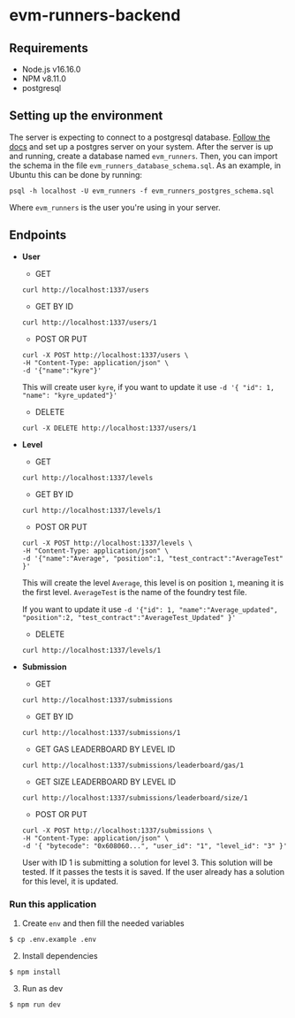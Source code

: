 # evm-runners-backend

## Requirements

- Node.js v16.16.0
- NPM v8.11.0
- postgresql

## Setting up the environment

The server is expecting to connect to a postgresql database. 
[Follow the docs](https://www.postgresql.org/docs/) and set up a postgres server on your system.
After the server is up and running, create a database named `evm_runners`.
Then, you can import the schema in the file `evm_runners_database_schema.sql`.
As an example, in Ubuntu this can be done by running:

```
psql -h localhost -U evm_runners -f evm_runners_postgres_schema.sql
```
Where `evm_runners` is the user you're using in your server.

## Endpoints

- <b>User</b>
    - GET

     ```
     curl http://localhost:1337/users
     ```

    - GET BY ID

     ```
     curl http://localhost:1337/users/1
     ```

    - POST OR PUT

     ```
     curl -X POST http://localhost:1337/users \
     -H "Content-Type: application/json" \
     -d '{"name":"kyre"}' 
     ```

     This will create user `kyre`, if you want to update it use `-d '{ "id": 1, "name": "kyre_updated"}'`

    - DELETE

     ```
     curl -X DELETE http://localhost:1337/users/1
     ```

- <b>Level</b>
    - GET

     ```
     curl http://localhost:1337/levels
     ```

    - GET BY ID

     ```
     curl http://localhost:1337/levels/1
     ```

    - POST OR PUT

     ```
     curl -X POST http://localhost:1337/levels \
     -H "Content-Type: application/json" \
     -d '{"name":"Average", "position":1, "test_contract":"AverageTest" }' 
     ```
     This will create the level `Average`, this level is on position  `1`, meaning it is the first level. `AverageTest` is the name of the foundry test file.
     
     If you want to update it use `-d '{"id": 1, "name":"Average_updated", "position":2, "test_contract":"AverageTest_Updated" }' `

    - DELETE

     ```
     curl http://localhost:1337/levels/1
     ```

- <b>Submission</b>
    - GET

     ```
     curl http://localhost:1337/submissions
     ```

    - GET BY ID

     ```
     curl http://localhost:1337/submissions/1
     ```

    - GET GAS LEADERBOARD BY LEVEL ID

     ```
     curl http://localhost:1337/submissions/leaderboard/gas/1
     ```

    - GET SIZE LEADERBOARD BY LEVEL ID

     ```
     curl http://localhost:1337/submissions/leaderboard/size/1
     ```

    - POST OR PUT

     ```
     curl -X POST http://localhost:1337/submissions \
     -H "Content-Type: application/json" \
     -d '{ "bytecode": "0x608060...", "user_id": "1", "level_id": "3" }' 
     ```
     User with ID 1 is submitting a solution for level 3. This solution will be tested. If it passes the tests it is saved. If the user already has a solution for this level, it is updated.
     
### Run this application

1. Create `env` and then fill the needed variables

```
$ cp .env.example .env
```

2. Install dependencies

```
$ npm install
```

3. Run as dev

```
$ npm run dev
```